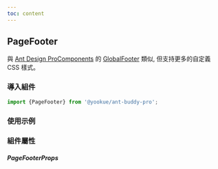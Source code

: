 ```yaml
---
toc: content
---
```


## PageFooter

與 [Ant Design ProComponents](https://procomponents.ant.design) 的 [GlobalFooter](https://github.com/ant-design/pro-components/blob/v1/packages/layout/src/components/GlobalFooter/index.tsx) 類似, 但支持更多的自定義 CSS 樣式。

### 導入組件

```jsx | pure
import {PageFooter} from '@yookue/ant-buddy-pro';
```

### 使用示例

<code src="./demo.zh-TW.tsx"></code>

### 組件屬性

##### PageFooterProps

<API src="@/layout/PageFooter/index.tsx" hideTitle></API>
